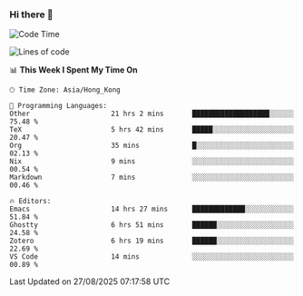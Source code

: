### Hi there 👋

<!--
**nicehiro/nicehiro** is a ✨ _special_ ✨ repository because its `README.md` (this file) appears on your GitHub profile.

Here are some ideas to get you started:

- 🔭 I’m currently working on ...
- 🌱 I’m currently learning ...
- 👯 I’m looking to collaborate on ...
- 🤔 I’m looking for help with ...
- 💬 Ask me about ...
- 📫 How to reach me: ...
- 😄 Pronouns: ...
- ⚡ Fun fact: ...
-->

<!--START_SECTION:waka-->
![Code Time](http://img.shields.io/badge/Code%20Time-949%20hrs%2042%20mins-blue)

![Lines of code](https://img.shields.io/badge/From%20Hello%20World%20I%27ve%20Written-1.9%20million%20lines%20of%20code-blue)

📊 **This Week I Spent My Time On** 

```text
🕑︎ Time Zone: Asia/Hong_Kong

💬 Programming Languages: 
Other                    21 hrs 2 mins       ███████████████████░░░░░░   75.48 % 
TeX                      5 hrs 42 mins       █████░░░░░░░░░░░░░░░░░░░░   20.47 % 
Org                      35 mins             █░░░░░░░░░░░░░░░░░░░░░░░░   02.13 % 
Nix                      9 mins              ░░░░░░░░░░░░░░░░░░░░░░░░░   00.54 % 
Markdown                 7 mins              ░░░░░░░░░░░░░░░░░░░░░░░░░   00.46 % 

🔥 Editors: 
Emacs                    14 hrs 27 mins      █████████████░░░░░░░░░░░░   51.84 % 
Ghostty                  6 hrs 51 mins       ██████░░░░░░░░░░░░░░░░░░░   24.58 % 
Zotero                   6 hrs 19 mins       ██████░░░░░░░░░░░░░░░░░░░   22.69 % 
VS Code                  14 mins             ░░░░░░░░░░░░░░░░░░░░░░░░░   00.89 % 
```


 Last Updated on 27/08/2025 07:17:58 UTC
<!--END_SECTION:waka-->
